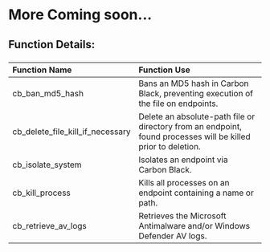 # More Coming soon...

## Function Details:

###
| **Function Name** | **Function Use** |
| :------------- |:-------------|
| cb_ban_md5_hash | Bans an MD5 hash in Carbon Black, preventing execution of the file on endpoints. |
| cb_delete_file_kill_if_necessary | Delete an absolute-path file or directory from an endpoint, found processes will be killed prior to deletion. |
| cb_isolate_system | Isolates an endpoint via Carbon Black. |
| cb_kill_process | Kills all processes on an endpoint containing a name or path. |
| cb_retrieve_av_logs | Retrieves the Microsoft Antimalware and/or Windows Defender AV logs. |
